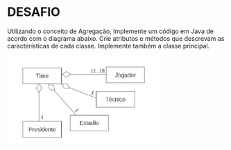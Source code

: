 # DESAFIO

Utilizando o conceito de Agregação, Implemente um código em Java de
acordo com o diagrama abaixo. Crie atributos e métodos que descrevam as
características de cada classe. Implemente também a classe principal.

![Diagrama](diagrama.png)
